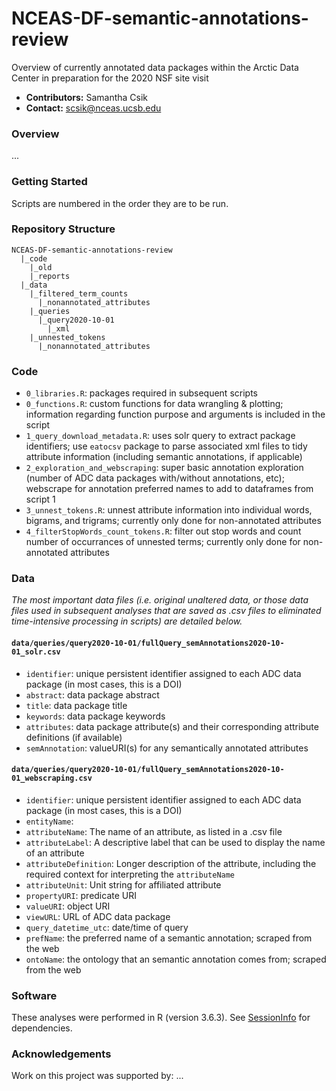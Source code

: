 # NCEAS-DF-semantic-annotations-review
Overview of currently annotated data packages within the Arctic Data Center in preparation for the 2020 NSF site visit

* **Contributors:** Samantha Csik
* **Contact:** scsik@nceas.ucsb.edu

### Overview

...

### Getting Started

Scripts are numbered in the order they are to be run.

### Repository Structure

```
NCEAS-DF-semantic-annotations-review
  |_code
    |_old
    |_reports
  |_data
    |_filtered_term_counts
      |_nonannotated_attributes
    |_queries
      |_query2020-10-01
        |_xml
    |_unnested_tokens
      |_nonannotated_attributes
```

### Code

* `0_libraries.R`: packages required in subsequent scripts
* `0_functions.R`: custom functions for data wrangling & plotting; information regarding function purpose and arguments is included in the script 
* `1_query_download_metadata.R`: uses solr query to extract package identifiers; use `eatocsv` package to parse associated xml files to tidy attribute information (including semantic annotations, if applicable)
* `2_exploration_and_webscraping`: super basic annotation exploration (number of ADC data packages with/without annotations, etc); webscrape for annotation preferred names to add to dataframes from script 1
* `3_unnest_tokens.R`: unnest attribute information into individual words, bigrams, and trigrams; currently only done for non-annotated attributes
* `4_filterStopWords_count_tokens.R`: filter out stop words and count number of occurrances of unnested terms; currently only done for non-annotated attributes

### Data

*The most important data files (i.e. original unaltered data, or those data files used in subsequent analyses that are saved as .csv files to eliminated time-intensive processing in scripts) are detailed below.*

#### `data/queries/query2020-10-01/fullQuery_semAnnotations2020-10-01_solr.csv`
* `identifier`: unique persistent identifier assigned to each ADC data package (in most cases, this is a DOI)
* `abstract`: data package abstract
* `title`: data package title
* `keywords`: data package keywords
* `attributes`: data package attribute(s) and their corresponding attribute definitions (if available)
* `semAnnotation`: valueURI(s) for any semantically annotated attributes

#### `data/queries/query2020-10-01/fullQuery_semAnnotations2020-10-01_webscraping.csv`
* `identifier`: unique persistent identifier assigned to each ADC data package (in most cases, this is a DOI)
* `entityName`:
* `attributeName`: The name of an attribute, as listed in a .csv file
* `attributeLabel`: A descriptive label that can be used to display the name of an attribute
* `attributeDefinition`: Longer description of the attribute, including the required context for interpreting the `attributeName`
* `attributeUnit`: Unit string for affiliated attribute
* `propertyURI`: predicate URI
* `valueURI`: object URI
* `viewURL`: URL of ADC data package
* `query_datetime_utc`: date/time of query
* `prefName`: the preferred name of a semantic annotation; scraped from the web
* `ontoName`: the ontology that an semantic annotation comes from; scraped from the web

### Software

These analyses were performed in R (version 3.6.3). See [SessionInfo](https://github.com/samanthacsik/NCEAS-DF-semantic-annotations-review/blob/main/SessionInfo) for dependencies.

### Acknowledgements

Work on this project was supported by: ...
